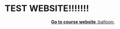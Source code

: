 # TEST WEBSITE!!!!!!!

<p align="center"><a href="https://jdossgollin.github.io/environmental-data-science"> <b>Go to course website</b> :balloon:</a></p>
